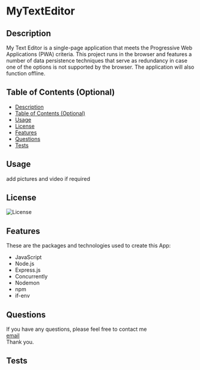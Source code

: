 # MyTextEditor


## Description

My Text Editor is a single-page application that meets the Progressive Web Applications (PWA) criteria. This project runs in the browser and features a number of data persistence techniques that serve as redundancy in case one of the options is not supported by the browser. The application will also function offline.


## Table of Contents (Optional)


  - [Description](#description)
  - [Table of Contents (Optional)](#table-of-contents-optional)
  - [Usage](#usage)
  - [License](#license)
  - [Features](#features)
  - [Questions](#questions)
  - [Tests](#tests)


## Usage

add pictures and video if required

## License

![License](https://img.shields.io/badge/License%20-ISC-yellow)


## Features

These are the packages and technologies used to create this App:

- JavaScript
- Node.js
- Express.js
- Concurrently
- Nodemon
- npm
- if-env

## Questions

If you have any questions, please feel free to contact me <br>
[email](mayrulara@hotmail.com) <br>
Thank you.

## Tests


